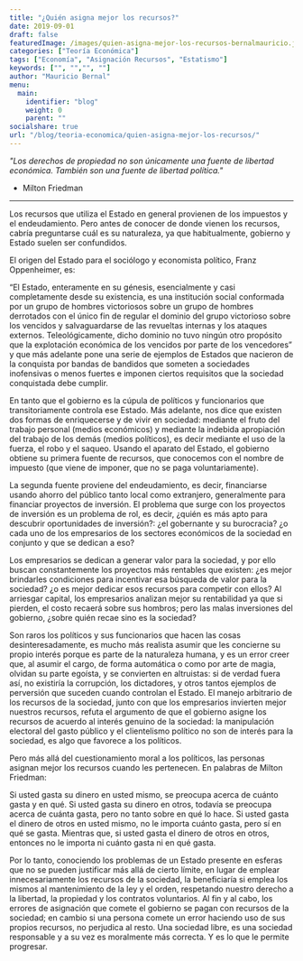 ```yaml
---
title: "¿Quién asigna mejor los recursos?"
date: 2019-09-01
draft: false
featuredImage: /images/quien-asigna-mejor-los-recursos-bernalmauricio.jpg
categories: ["Teoría Económica"]
tags: ["Economía", "Asignación Recursos", "Estatismo"]
keywords: ["", "","", ""]
author: "Mauricio Bernal"
menu:
  main:
    identifier: "blog"
    weight: 0 
    parent: ""
socialshare: true
url: "/blog/teoria-economica/quien-asigna-mejor-los-recursos/"
---
```


*"Los derechos de propiedad no son únicamente una fuente de libertad económica. También son una fuente de libertad política."* 

- Milton Friedman

---

Los recursos que utiliza el Estado en general provienen de los impuestos y el endeudamiento. Pero antes de conocer de donde vienen los recursos, cabría preguntarse cuál es su naturaleza, ya que habitualmente, gobierno y Estado suelen ser confundidos.

El origen del Estado para el sociólogo y economista político, Franz Oppenheimer, es:

“El Estado, enteramente en su génesis, esencialmente y casi completamente desde su existencia, es una institución social conformada por un grupo de hombres victoriosos sobre un grupo de hombres derrotados con el único fin de regular el dominio del grupo victorioso sobre los vencidos y salvaguardarse de las revueltas internas y los ataques externos. Teleológicamente, dicho dominio no tuvo ningún otro propósito que la explotación económica de los vencidos por parte de los vencedores” y que más adelante pone una serie de ejemplos de Estados que nacieron de la conquista por bandas de bandidos que someten a sociedades inofensivas o menos fuertes e imponen ciertos requisitos que la sociedad conquistada debe cumplir.

En tanto que el gobierno es la cúpula de políticos y funcionarios que transitoriamente controla ese Estado. Más adelante, nos dice que existen dos formas de enriquecerse y de vivir en sociedad: mediante el fruto del trabajo personal (medios económicos) y mediante la indebida apropiación del trabajo de los demás (medios políticos), es decir mediante el uso de la fuerza, el robo y el saqueo. Usando el aparato del Estado, el gobierno obtiene su primera fuente de recursos, que conocemos con el nombre de impuesto (que viene de imponer, que no se paga voluntariamente).

La segunda fuente proviene del endeudamiento, es decir, financiarse usando ahorro del público tanto local como extranjero, generalmente para financiar proyectos de inversión. El problema que surge con los proyectos de inversión es un problema de rol, es decir, ¿quién es más apto para descubrir oportunidades de inversión?: ¿el gobernante y su burocracia? ¿o cada uno de los empresarios de los sectores económicos de la sociedad en conjunto y que se dedican a eso?

Los empresarios se dedican a generar valor para la sociedad, y por ello buscan constantemente los proyectos más rentables que existen: ¿es mejor brindarles condiciones para incentivar esa búsqueda de valor para la sociedad? ¿o es mejor dedicar esos recursos para competir con ellos? Al arriesgar capital, los empresarios analizan mejor su rentabilidad ya que si pierden, el costo recaerá sobre sus hombros; pero las malas inversiones del gobierno, ¿sobre quién recae sino es la sociedad?

Son raros los políticos y sus funcionarios que hacen las cosas desinteresadamente, es mucho más realista asumir que les concierne su propio interés porque es parte de la naturaleza humana, y es un error creer que, al asumir el cargo, de forma automática o como por arte de magia, olvidan su parte egoísta, y se convierten en altruistas: si de verdad fuera así, no existiría la corrupción, los dictadores, y otros tantos ejemplos de perversión que suceden cuando controlan el Estado. El manejo arbitrario de los recursos de la sociedad, junto con que los empresarios invierten mejor nuestros recursos, refuta el argumento de que el gobierno asigne los recursos de acuerdo al interés genuino de la sociedad: la manipulación electoral del gasto público y el clientelismo político no son de interés para la sociedad, es algo que favorece a los políticos.

Pero más allá del cuestionamiento moral a los políticos, las personas asignan mejor los recursos cuando les pertenecen. En palabras de Milton Friedman:

Si usted gasta su dinero en usted mismo, se preocupa acerca de cuánto gasta y en qué. Si usted gasta su dinero en otros, todavía se preocupa acerca de cuánta gasta, pero no tanto sobre en qué lo hace. Si usted gasta el dinero de otros en usted mismo, no le importa cuánto gasta, pero sí en qué se gasta. Mientras que, si usted gasta el dinero de otros en otros, entonces no le importa ni cuánto gasta ni en qué gasta.

Por lo tanto, conociendo los problemas de un Estado presente en esferas que no se pueden justificar más allá de cierto límite, en lugar de emplear innecesariamente los recursos de la sociedad, la beneficiaría si emplea los mismos al mantenimiento de la ley y el orden, respetando nuestro derecho a la libertad, la propiedad y los contratos voluntarios. Al fin y al cabo, los errores de asignación que comete el gobierno se pagan con recursos de la sociedad; en cambio si una persona comete un error haciendo uso de sus propios recursos, no perjudica al resto. Una sociedad libre, es una sociedad responsable y a su vez es moralmente más correcta. Y es lo que le permite progresar.
